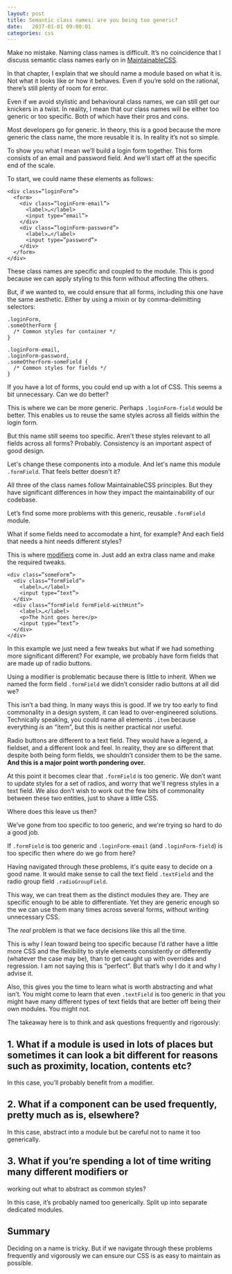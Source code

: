 ```yaml
---
layout: post
title: Semantic class names: are you being too generic?
date:   2037-01-01 09:00:01
categories: css
---
```


Make no mistake. Naming class names is difficult. It’s no coincidence that I
discuss semantic class names early on in [MaintainableCSS](http://maintainablecss.com/).

In that chapter, I explain that we should name a module based on what it is. Not what it looks like or how it behaves. Even if you’re sold on the rational, there’s still plenty of room for error.

Even if we avoid stylistic and behavioural class names, we can still get our
knickers in a twist. In reality, I mean that our class names will be either too generic or too specific. Both of which have their pros and cons.

Most developers go for generic. In theory, this is a good because the more generic the class name, the more reusable it is. In reality it’s not so simple.

To show you what I mean we’ll build a login form together. This form consists of an email and password field. And we'll start off at the specific end of the scale.

To start, we could name these elements as follows:

    <div class=”loginForm”>
      <form>
        <div class=”loginForm-email”>
          <label>…</label>
          <input type=”email”>
        </div>
        <div class=”loginForm-password”>
          <label>…</label>
          <input type=”password”>
        </div>
      </form>
    </div>

These class names are specific and coupled to the module. This is
good because we can apply styling to this form without affecting the others.

But, if we wanted to, we could ensure that all forms, including this one have the same aesthetic. Either by using a mixin or by comma-delimitting selectors:

    .loginForm,
    .someOtherForm {
      /* Common styles for container */
    }

    .loginForm-email,
    .loginForm-password,
    .someOtherForm-someField {
      /* Common styles for fields */
    }

If you have a lot of forms, you could end up with a lot of CSS. This seems a bit unnecessary. Can we do better?

This is where we can be more generic. Perhaps `.loginForm-field` would be better. This enables us to reuse the same styles across all fields within the login form.

But this name still seems too specific. Aren't these styles relevant to all fields across all forms? Probably. Consistency is an important aspect of good design. 

Let's change these components into a module. And let's name this module `.formField`. That feels better doesn't it?

All three of the class names follow MaintainableCSS principles. But they
have significant differences in how they impact the maintainability of our
codebase.

Let’s find some more problems with this generic, reusable `.formField` module.

What if some fields need to accomodate a hint, for example? And each field that needs a hint needs different styles?

This is where [modifiers](http://maintainablecss.com/chapters/modifiers/) come
in. Just add an extra class name and make the required tweaks.

    <div class=”someForm”>
      <div class=”formField”>
        <label>…</label>
        <input type=”text”>
      </div>
      <div class=”formField formField-withHint”>
        <label>…</label>
        <p>The hint goes here</p>
        <input type=”text”>
      </div>
    </div>

In this example we just need a few tweaks but what if we had something more
significant different? For example, we probably have form fields that are made up of radio buttons.

Using a modifier is problematic because there is little to inherit. When we named the form field `.formField` we didn’t consider radio buttons at all did we?

This isn’t a bad thing. In many ways this is good. If we try too early to find commonality in a design system, it can lead to over-engineered solutions. Technically speaking, you could name all elements `.item` because everything *is* an “item”, but this is neither practical nor useful.

Radio buttons are different to a text field. They would have a legend, a
fieldset, and a different look and feel. In reality, they are so different that
despite both being form fields, we shouldn’t consider them to be the same. **And this is a major point worth pondering over.**

At this point it becomes clear that `.formField` is too generic. We don’t want to update styles for a set of radios, and worry that we'll regress
styles in a text field. We also don’t wish to work out the few bits of
commonality between these two entities, just to shave a little CSS.

Where does this leave us then?

We’ve gone from too specific to too generic, and we're trying so hard to do a
good job.

If `.formField` is too generic and `.loginForm-email` (and `.loginForm-field`) is too specific then where do we go from here?

Having navigated through these problems, it's quite easy to decide on a good name. It would make sense to call the text field `.textField` and the radio group field `.radioGroupField`. 

This way, we can treat them as the distinct modules they are. They are specific enough to be able to differentiate. Yet they are generic
enough so the we can use them many times across several forms, without writing
unnecessary CSS.

The *real* problem is that we face decisions like this all the time.

This is why I lean toward being too specific because I’d rather have a little
more CSS and the flexibility to style elements consistently or differently
(whatever the case may be), than to get caught up with overrides and regression. I am not saying this is “perfect”. But that’s why I do it and why I advise it.

Also, this gives you the time to learn what is worth abstracting and
what isn’t. You might come to learn that even `.textField` is too generic in that you might have many different types of text fields that are better off being their own modules. You might not.

The takeaway here is to think and ask questions frequently and rigorously:

## 1. What if a module is used in lots of places but sometimes it can look a bit different for reasons such as proximity, location, contents etc?

In this case, you’ll probably benefit from a modifier.

## 2. What if a component can be used frequently, pretty much as is, elsewhere?

In this case, abstract into a module but be careful not to name it too
generically.

## 3. What if you’re spending a lot of time writing many different modifiers or
working out what to abstract as common styles?

In this case, it’s probably named too generically. Split up into separate
dedicated modules.

## Summary

Deciding on a name is tricky. But if we navigate through these problems frequently and vigorously we can ensure our CSS is as easy to maintain as possible.


